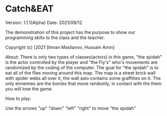Catch&EAT
=========
Version: 1.1.1(Alpha)
Date: 2021/09/12

The demonstration of this project has the purpose to show our programming skills to the class and the teacher. 

Copyright (c) [2021 [Imran Maslianov, Hussain Amin]

About: There is only two types of classes(actors) in this game, "the spidah" is the actor controlled by the player and "the Fly's" who's movements are randomized by the coding of the computer. The goal for "the spidah" is to eat all of the flies moving around this map. The map  is a street brick wall with spider webs all over it, the wall aslo contains some graffities on it. The only ennemies are the bombs that move randomly, in contact with the them you will lose the game.

How to play:

Use the arrows "up" "down" "left" "right" to move "the spidah"
